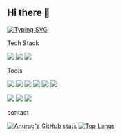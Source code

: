 ## Hi there 👋

[![Typing SVG](https://readme-typing-svg.demolab.com?font=Fira+Code&size=25&pause=1000&color=7FA8FF&center=%EA%B1%B0%EC%A7%93&vCenter=%EA%B1%B0%EC%A7%93&repeat=%EC%A7%84%EC%8B%A4&random=%EA%B1%B0%EC%A7%93&width=435&lines=Android+Deveoloper)](https://git.io/typing-svg)

Tech Stack

<img src="https://img.shields.io/badge/Kotlin-7F52FF.svg?style=for-the-badge&logo=kotlin&logoColor=FFFFFF" /> <img src="https://img.shields.io/badge/C++-00599C.svg?style=for-the-badge&logo=cplusplus&logoColor=FFFFFF" /> <img src="https://img.shields.io/badge/JAVA-F7DF1E.svg?style=for-the-badge&logo=javascript&logoColor=000000" />


Tools

<img src="https://img.shields.io/badge/androidstudio-3DDC84.svg?style=for-the-badge&logo=androidstudio&logoColor=FFFFFF" /> <img src="https://img.shields.io/badge/intellijidea-000000.svg?style=for-the-badge&logo=intellijidea&logoColor=FFFFFF" /> <img src="https://img.shields.io/badge/figma-F24E1E.svg?style=for-the-badge&logo=figma&logoColor=FFFFFF" /> <img src="https://img.shields.io/badge/sqlite-003B57.svg?style=for-the-badge&logo=sqlite&logoColor=FFFFFF" /> <img src="https://img.shields.io/badge/mysql-4479A1.svg?style=for-the-badge&logo=mysql&logoColor=FFFFFF" /> <img src="https://img.shields.io/badge/VSCode-22ABF3.svg?style=for-the-badge&logo=visual-studio-code&logoColor=FFFFFF" />

<img src="https://img.shields.io/badge/git-F05033.svg?style=for-the-badge&logo=git&logoColor=white" /> <img src="https://img.shields.io/badge/github-181717.svg?style=for-the-badge&logo=github&logoColor=white" /> 
<a href="https://www.notion.so/uihyeonkim/UiHyeon-Kim-c278eb5c79e149d4a2cf6cfa653c2d62?pvs=4" target= "_black"><img src="https://img.shields.io/badge/Notion-F3F3F3.svg?style=for-the-badge&logo=notion&logoColor=black" /></a> 

contact


[![Anurag's GitHub stats](https://github-readme-stats.vercel.app/api?username=UiHyeon-Kim&count_private=true&show_icons=true&theme=github_dark_dimmed)](https://github.com/anuraghazra/github-readme-stats)
[![Top Langs](https://github-readme-stats.vercel.app/api/top-langs/?username=UiHyeon-Kim&layout=donut&theme=github_dark_dimmed)](https://github.com/anuraghazra/github-readme-stats)



<!--
**UiHyeon-Kim/UiHyeon-Kim** is a ✨ _special_ ✨ repository because its `README.md` (this file) appears on your GitHub profile.

Here are some ideas to get you started:

- 🔭 I’m currently working on ...
- 🌱 I’m currently learning ...
- 👯 I’m looking to collaborate on ...
- 🤔 I’m looking for help with ...
- 💬 Ask me about ...
- 📫 How to reach me: ...
- 😄 Pronouns: ...
- ⚡ Fun fact: ...
-->
